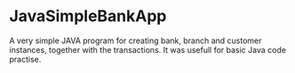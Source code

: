 # JavaSimpleBankApp
A very simple JAVA program for creating bank, branch and customer instances, together with the transactions. It was usefull for basic Java code practise.
